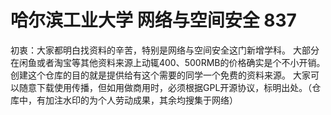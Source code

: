 # 哈尔滨工业大学 网络与空间安全 837 

 初衷：大家都明白找资料的辛苦，特别是网络与空间安全这门新增学科。
 大部分在闲鱼或者淘宝等其他资料来源上动辄400、500RMB的价格确实是个不小开销。
 创建这个仓库的目的就是提供给有这个需要的同学一个免费的资料来源。
 大家可以随意下载使用传播，但如用做商用时，必须根据GPL开源协议，标明出处。（仓库中，有加注水印的为个人劳动成果，其余均搜集于网络）
